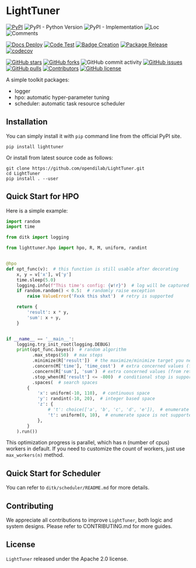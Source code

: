 # LightTuner


[![PyPI](https://img.shields.io/pypi/v/lighttuner)](https://pypi.org/project/lighttuner/)
![PyPI - Python Version](https://img.shields.io/pypi/pyversions/lighttuner)
![PyPI - Implementation](https://img.shields.io/pypi/implementation/lighttuner)
![Loc](https://img.shields.io/endpoint?url=https://gist.githubusercontent.com/HansBug/cfbcfc91f1353f1d4b2607c433d46bd6/raw/loc.json)
![Comments](https://img.shields.io/endpoint?url=https://gist.githubusercontent.com/HansBug/cfbcfc91f1353f1d4b2607c433d46bd6/raw/comments.json)

[![Docs Deploy](https://github.com/opendilab/LightTuner/workflows/Docs%20Deploy/badge.svg)](https://github.com/opendilab/LightTuner/actions?query=workflow%3A%22Docs+Deploy%22)
[![Code Test](https://github.com/opendilab/LightTuner/workflows/Code%20Test/badge.svg)](https://github.com/opendilab/LightTuner/actions?query=workflow%3A%22Code+Test%22)
[![Badge Creation](https://github.com/opendilab/LightTuner/workflows/Badge%20Creation/badge.svg)](https://github.com/opendilab/LightTuner/actions?query=workflow%3A%22Badge+Creation%22)
[![Package Release](https://github.com/opendilab/LightTuner/workflows/Package%20Release/badge.svg)](https://github.com/opendilab/LightTuner/actions?query=workflow%3A%22Package+Release%22)
[![codecov](https://codecov.io/gh/opendilab/LightTuner/branch/main/graph/badge.svg?token=XJVDP4EFAT)](https://codecov.io/gh/opendilab/LightTuner)

[![GitHub stars](https://img.shields.io/github/stars/opendilab/LightTuner)](https://github.com/opendilab/LightTuner/stargazers)
[![GitHub forks](https://img.shields.io/github/forks/opendilab/LightTuner)](https://github.com/opendilab/LightTuner/network)
![GitHub commit activity](https://img.shields.io/github/commit-activity/m/opendilab/LightTuner)
[![GitHub issues](https://img.shields.io/github/issues/opendilab/LightTuner)](https://github.com/opendilab/LightTuner/issues)
[![GitHub pulls](https://img.shields.io/github/issues-pr/opendilab/LightTuner)](https://github.com/opendilab/LightTuner/pulls)
[![Contributors](https://img.shields.io/github/contributors/opendilab/LightTuner)](https://github.com/opendilab/LightTuner/graphs/contributors)
[![GitHub license](https://img.shields.io/github/license/opendilab/LightTuner)](https://github.com/opendilab/LightTuner/blob/master/LICENSE)

A simple toolkit packages:
  - logger
  - hpo: automatic hyper-parameter tuning
  - scheduler: automatic task resource scheduler


## Installation

You can simply install it with `pip` command line from the official PyPI site.

```shell
pip install lighttuner
```

Or install from latest source code as follows:
```shell
git clone https://github.com/opendilab/LightTuner.git
cd LightTuner
pip install . --user
```

## Quick Start for HPO

Here is a simple example:

```python
import random
import time

from ditk import logging

from lighttuner.hpo import hpo, R, M, uniform, randint


@hpo
def opt_func(v):  # this function is still usable after decorating
    x, y = v['x'], v['y']
    time.sleep(5.0)
    logging.info(f"This time's config: {v!r}")  # log will be captured
    if random.random() < 0.5:  # randomly raise exception
        raise ValueError('Fxxk this shxt')  # retry is supported

    return {
        'result': x * y,
        'sum': x + y,
    }


if __name__ == '__main__':
    logging.try_init_root(logging.DEBUG)
    print(opt_func.bayes()  # random algorithm
          .max_steps(50)  # max steps
          .minimize(R['result'])  # the maximize/minimize target you need to optimize,
          .concern(M['time'], 'time_cost')  # extra concerned values (from metrics)
          .concern(R['sum'], 'sum')  # extra concerned values (from return value of function)
          .stop_when(R['result'] <= -800)  # conditional stop is supported
          .spaces(  # search spaces
        {
            'x': uniform(-10, 110),  # continuous space
            'y': randint(-10, 20),  # integer based space
            'z': {
                # 't': choice(['a', 'b', 'c', 'd', 'e']),  # enumerate space
                't': uniform(0, 10),  # enumerate space is not supported in bayesian optimization
            },
        }
    ).run())

```

This optimization progress is parallel, which has n (number of cpus) workers in default. If you need to customize the count of workers, just use `max_workers(n)` method.

## Quick Start for Scheduler
You can refer to `ditk/scheduler/README.md` for more details.

## Contributing

We appreciate all contributions to improve `LightTuner`, both logic and system designs. Please refer to CONTRIBUTING.md for more guides.


## License

`LightTuner` released under the Apache 2.0 license.
